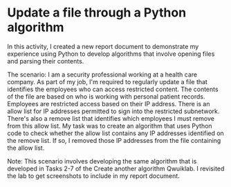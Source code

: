 # Update a file through a Python algorithm
In this activity, I created a new report document to demonstrate my experience using Python to develop algorithms that involve opening files and parsing their contents.

The scenario:
I am a security professional working at a health care company. As part of my job, I'm required to regularly update a file that identifies the employees who can access restricted content. The contents of the file are based on who is working with personal patient records. Employees are restricted access based on their IP address. There is an allow list for IP addresses permitted to sign into the restricted subnetwork. There's also a remove list that identifies which employees I must remove from this allow list.
My task was to create an algorithm that uses Python code to check whether the allow list contains any IP addresses identified on the remove list. If so, I removed those IP addresses from the file containing the allow list.

Note: This scenario involves developing the same algorithm that is developed in Tasks 2-7 of the 
Create another algorithm Qwuiklab. I revisited the lab to get screenshots to include in my report document. 